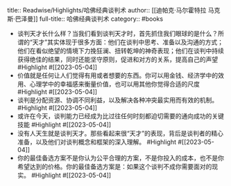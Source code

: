 title:: Readwise/Highlights/哈佛经典谈判术
author:: [[迪帕克·马尔霍特拉 马克斯·巴泽曼]]
full-title:: 哈佛经典谈判术
category:: #books

- 谈判天才长什么样？当我们看到谈判天才时，首先抓住我们眼球的是什么？所谓的“天才”其实体现于很多方面：他们在谈判中思考、准备以及沟通的方式；他们在看似绝望的情境下力挽狂澜、扭转乾坤的神奇表现；他们在谈判中持续获得绝佳的结果，同时还能坚守原则，促进和对方的关系，提高自己的声望 #Highlight #[[2023-05-04]]
- 价值就是任何让人们觉得有用或者想要的东西。你可以用金钱、经济学中的效用、心理学中的幸福感来衡量价值，也可以用其他你觉得合适的尺度 #Highlight #[[2023-05-04]]
- 谈判是分配资源、协调不同利益，以及解决各种冲突最实用而有效的机制。 #Highlight #[[2023-05-04]]
- 或许在今天，谈判能力已经成为比过往任何时刻都迫切需要的通向成功的关键技能 #Highlight #[[2023-05-04]]
- 没有人天生就是谈判天才。那些看起来很“天才”的表现，背后是谈判者的精心准备，以及他们对谈判概念和框架的深入理解。 #Highlight #[[2023-05-04]]
- 你的最佳备选方案不是你认为公平合理的方案，不是你投入的成本，也不是你希望达到的价格。你的最佳备选方案是：如果这个谈判不成你需要面对的现实。 #Highlight #[[2023-05-04]]